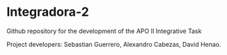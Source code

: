 # Integradora-2
Github repository for the development of the APO II Integrative Task

Project developers: Sebastian Guerrero, Alexandro Cabezas, David Henao.
